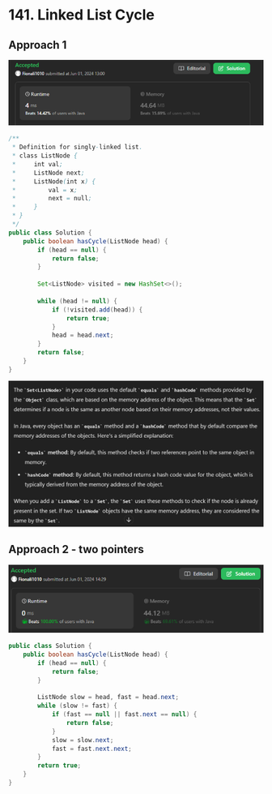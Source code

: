 # 141. Linked List Cycle

## Approach 1

![alt text](image-8.png)

```java
/**
 * Definition for singly-linked list.
 * class ListNode {
 *     int val;
 *     ListNode next;
 *     ListNode(int x) {
 *         val = x;
 *         next = null;
 *     }
 * }
 */
public class Solution {
    public boolean hasCycle(ListNode head) {
        if (head == null) {
            return false;
        }

        Set<ListNode> visited = new HashSet<>();

        while (head != null) {
            if (!visited.add(head)) {
                return true;
            }
            head = head.next;
        }
        return false;
    }
}
```
![alt text](image-9.png)

## Approach 2 - two pointers

![alt text](image-10.png)

```java
public class Solution {
    public boolean hasCycle(ListNode head) {
        if (head == null) {
            return false;
        }

        ListNode slow = head, fast = head.next;
        while (slow != fast) {
            if (fast == null || fast.next == null) {
                return false;
            }
            slow = slow.next;
            fast = fast.next.next;
        }
        return true;
    }
}
```